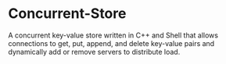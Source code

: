 # Concurrent-Store
A concurrent key-value store written in C++ and Shell that allows connections to get, put, append, and delete key-value pairs and dynamically add or remove servers to distribute load.
